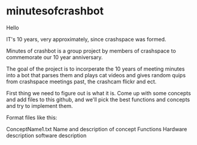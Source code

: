 # minutesofcrashbot

Hello

IT's 10 years, very approximately, since crashspace was formed.

Minutes of crashbot is a group project by members of crashspace to commemorate our 10 year anniversary. 

The goal of the project is to incorperate the 10 years of meeting minutes into a bot that parses them and plays cat videos and gives random quips from crashspace meetings past, the crashcam flickr and ect. 

First thing we need to figure out is what it is. Come up with some concepts and add files to this github, and we'll pick the best functions and concepts and try to implement them.

Format files like this:

ConceptName1.txt
	Name and description of concept
	Functions
	Hardware description
	software description


